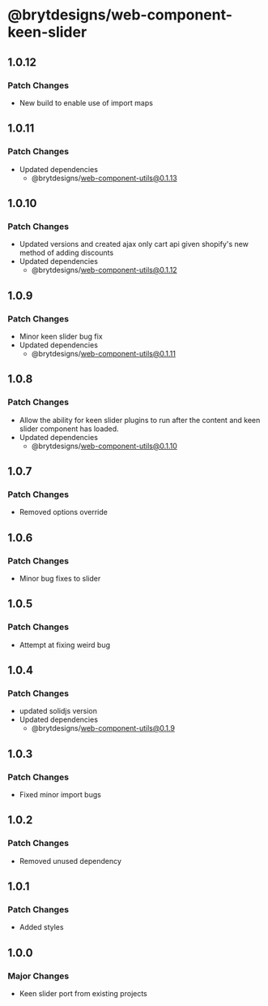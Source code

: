# @brytdesigns/web-component-keen-slider

## 1.0.12

### Patch Changes

- New build to enable use of import maps

## 1.0.11

### Patch Changes

- Updated dependencies
  - @brytdesigns/web-component-utils@0.1.13

## 1.0.10

### Patch Changes

- Updated versions and created ajax only cart api given shopify's new method of adding discounts
- Updated dependencies
  - @brytdesigns/web-component-utils@0.1.12

## 1.0.9

### Patch Changes

- Minor keen slider bug fix
- Updated dependencies
  - @brytdesigns/web-component-utils@0.1.11

## 1.0.8

### Patch Changes

- Allow the ability for keen slider plugins to run after the content and keen slider component has loaded.
- Updated dependencies
  - @brytdesigns/web-component-utils@0.1.10

## 1.0.7

### Patch Changes

- Removed options override

## 1.0.6

### Patch Changes

- Minor bug fixes to slider

## 1.0.5

### Patch Changes

- Attempt at fixing weird bug

## 1.0.4

### Patch Changes

- updated solidjs version
- Updated dependencies
  - @brytdesigns/web-component-utils@0.1.9

## 1.0.3

### Patch Changes

- Fixed minor import bugs

## 1.0.2

### Patch Changes

- Removed unused dependency

## 1.0.1

### Patch Changes

- Added styles

## 1.0.0

### Major Changes

- Keen slider port from existing projects
